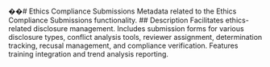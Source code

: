 ��#   E t h i c s   C o m p l i a n c e   S u b m i s s i o n s 
 
 
 
 M e t a d a t a   r e l a t e d   t o   t h e   E t h i c s   C o m p l i a n c e   S u b m i s s i o n s   f u n c t i o n a l i t y . 
 
 
 
 # #   D e s c r i p t i o n 
 
 
 
 F a c i l i t a t e s   e t h i c s - r e l a t e d   d i s c l o s u r e   m a n a g e m e n t .   I n c l u d e s   s u b m i s s i o n   f o r m s   f o r   v a r i o u s   d i s c l o s u r e   t y p e s ,   c o n f l i c t   a n a l y s i s   t o o l s ,   r e v i e w e r   a s s i g n m e n t ,   d e t e r m i n a t i o n   t r a c k i n g ,   r e c u s a l   m a n a g e m e n t ,   a n d   c o m p l i a n c e   v e r i f i c a t i o n .   F e a t u r e s   t r a i n i n g   i n t e g r a t i o n   a n d   t r e n d   a n a l y s i s   r e p o r t i n g . 
 
 
